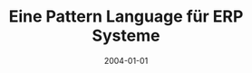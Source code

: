 ---
abstract: ''
authors:
- Florian Humplik
date: '2004-01-01'
featured: false
links:
- name: Publik
  url: https://publik.tuwien.ac.at/showentry.php?ID=138824&lang=2
publication_types:
- '7'
publishDate: '2004-01-01'
title: Eine Pattern Language für ERP Systeme
url_pdf: ''
---